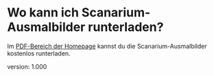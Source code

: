 # Wo kann ich Scanarium-Ausmalbilder runterladen?

Im [PDF-Bereich der Homepage](https://scanarium.com/#pdfs) kannst du die Scanarium-Ausmalbilder kostenlos runterladen.

version: 1.000
